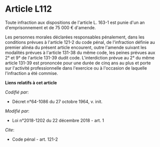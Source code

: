 # Article L112

Toute infraction aux dispositions de l'article L. 163-1 est punie d'un an d'emprisonnement et de 75 000 € d'amende.

Les personnes morales déclarées responsables pénalement, dans les conditions prévues à l'article 121-2 du code pénal, de
l'infraction définie au premier alinéa du présent article encourent, outre l'amende suivant les modalités prévues à l'article
131-38 du même code, les peines prévues aux 2° et 9° de l'article 131-39 dudit code. L'interdiction prévue au 2° du même
article 131-39 est prononcée pour une durée de cinq ans au plus et porte sur l'activité professionnelle dans l'exercice ou à
l'occasion de laquelle l'infraction a été commise.

**Liens relatifs à cet article**

_Codifié par_:

  - Décret n°64-1086 du 27 octobre 1964, v. init.

_Modifié par_:

  - Loi n°2018-1202 du 22 décembre 2018 - art. 1

_Cite_:

  - Code pénal - art. 121-2
